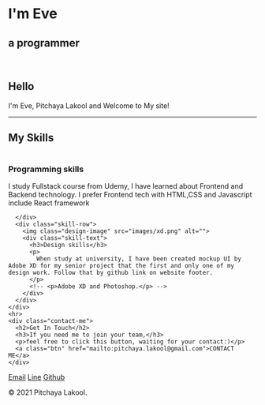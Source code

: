<!DOCTYPE html>
<html lang="en" dir="ltr">

<head>
  <meta charset="utf-8">
  <title>Eve Pitchaya</title>
  <link rel="stylesheet" href="stylesheet.css">
  <link rel="icon" href="favicon.ico">
  <link href="https://fonts.googleapis.com/css2?family=Merriweather:wght@300&family=Montserrat:wght@100&family=Petit+Formal+Script&display=swap" rel="stylesheet">
</head>

<body>
  <div class="top-container">
    <img class="top-cloud" src="images/cloud.png" alt="">
    <h1>I'm Eve</h1>
    <h2>a programmer</h2>
    <img class="bottom-cloud" src="images/cloud.png" alt="">
    <img src="images/mountain.png" alt="">
  </div>
  <div class="middle-container">
    <div class="profile">
      <img class="circular-img" src="images/Maruko_artwork_series2_01.png" alt="">
      <h2>Hello</h2>
      <p>I'm Eve, Pitchaya Lakool and Welcome to My site!</p>
    </div>
    <hr>
    <div class="skills">
      <h2>My Skills</h2>
      <div class="skill-row">
        <img class="code-image" src="https://media.giphy.com/media/LmNwrBhejkK9EFP504/source.gif" alt="">
        <div class="skill-text">
          <h3>Programming skills</h3>
          <p>
            I study Fullstack course from Udemy, I have learned about Frontend and Backend technology.
            I prefer Frontend tech with HTML,CSS and Javascript include React framework</p>
            <!-- <p>HTML, CSS, Javascript and Basic of ReactJS.</p>
            <p>Basic of Python and NodeJS.</p> -->
        </div>

      </div>
      <div class="skill-row">
        <img class="design-image" src="images/xd.png" alt="">
        <div class="skill-text">
          <h3>Design skills</h3>
          <p>
            When study at university, I have been created mockup UI by Adobe XD for my senior project that the first and only one of my design work. Follow that by github link on website footer.
          </p>
          <!-- <p>Adobe XD and Photoshop.</p> -->
        </div>
      </div>
    </div>
    <hr>
    <div class="contact-me">
      <h2>Get In Touch</h2>
      <h3>If you need me to join your team,</h3>
      <p>feel free to click this button, waiting for your contact:)</p>
      <a class="btn" href="mailto:pitchaya.lakool@gmail.com">CONTACT ME</a>
    </div>
  </div>


  <div class="bottom-container">
    <a class="footer-link" href="mailto:pitchaya.lakool@gmail.com/">Email</a>
    <a class="footer-link" href="">Line</a>
    <a class="footer-link" href="https://www.appbrewery.co/">Github</a>
    <p id="name">© 2021 Pitchaya Lakool.</p>
  </div>

</body>

</html>
